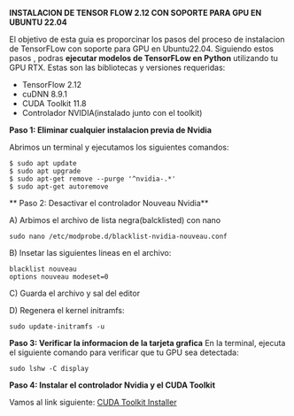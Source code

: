 **INSTALACION DE TENSOR FLOW 2.12 CON SOPORTE PARA GPU EN UBUNTU 22.04**

El objetivo de esta guia es proporcinar los pasos del proceso de instalacion de TensorFLow
con soporte para GPU en Ubuntu22.04. Siguiendo estos pasos , podras **ejecutar modelos de TensorFLow en Python**
utilizando tu GPU RTX. Estas son las bibliotecas y versiones requeridas:

- TensorFlow 2.12
- cuDNN 8.9.1
- CUDA Toolkit 11.8
- Controlador NVIDIA(instalado junto con el toolkit)

**Paso 1: Eliminar cualquier instalacion previa de Nvidia**

Abrimos un terminal y ejecutamos los siguientes comandos:
```
$ sudo apt update
$ sudo apt upgrade
$ sudo apt-get remove --purge '^nvidia-.*'
$ sudo apt-get autoremove
```
** Paso 2: Desactivar el controlador Nouveau Nvidia**

A) Arbimos el archivo de lista negra(balcklisted) con nano

```
sudo nano /etc/modprobe.d/blacklist-nvidia-nouveau.conf
```

B) Insetar las siguientes lineas en el archivo:
```
blacklist nouveau
options nouveau modeset=0
```
C) Guarda el archivo y sal del editor

D) Regenera el kernel initramfs:

```
sudo update-initramfs -u
```

**Paso 3: Verificar la informacion de la tarjeta grafica**
En la terminal, ejecuta el siguiente comando para verificar que tu GPU sea detectada:

```
sudo lshw -C display
```

**Paso 4: Instalar el controlador Nvidia y el CUDA Toolkit**

Vamos al link siguiente: [CUDA Toolkit Installer](https://developer.nvidia.com/cuda-downloads)

